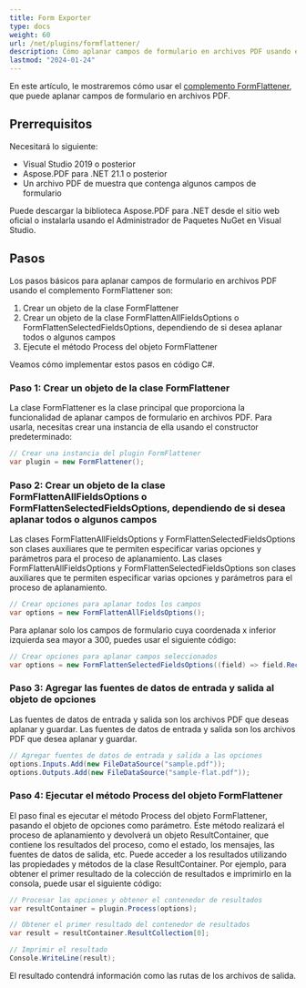 ```yaml
---
title: Form Exporter
type: docs
weight: 60
url: /net/plugins/formflattener/
description: Cómo aplanar campos de formulario en archivos PDF usando el complemento Aspose.PDF FormFlattener
lastmod: "2024-01-24"
---
```


En este artículo, le mostraremos cómo usar el [complemento FormFlattener](https://products.aspose.org/pdf/net/form-flattener/), que puede aplanar campos de formulario en archivos PDF.

## Prerrequisitos

Necesitará lo siguiente:

* Visual Studio 2019 o posterior
* Aspose.PDF para .NET 21.1 o posterior
* Un archivo PDF de muestra que contenga algunos campos de formulario

Puede descargar la biblioteca Aspose.PDF para .NET desde el sitio web oficial o instalarla usando el Administrador de Paquetes NuGet en Visual Studio.

## Pasos

Los pasos básicos para aplanar campos de formulario en archivos PDF usando el complemento FormFlattener son:

1. Crear un objeto de la clase FormFlattener
1. Crear un objeto de la clase FormFlattenAllFieldsOptions o FormFlattenSelectedFieldsOptions, dependiendo de si desea aplanar todos o algunos campos
1. Ejecute el método Process del objeto FormFlattener

Veamos cómo implementar estos pasos en código C#.

### Paso 1: Crear un objeto de la clase FormFlattener

La clase FormFlattener es la clase principal que proporciona la funcionalidad de aplanar campos de formulario en archivos PDF. Para usarla, necesitas crear una instancia de ella usando el constructor predeterminado:

```cs
// Crear una instancia del plugin FormFlattener
var plugin = new FormFlattener();
```

### Paso 2: Crear un objeto de la clase FormFlattenAllFieldsOptions o FormFlattenSelectedFieldsOptions, dependiendo de si desea aplanar todos o algunos campos

Las clases FormFlattenAllFieldsOptions y FormFlattenSelectedFieldsOptions son clases auxiliares que te permiten especificar varias opciones y parámetros para el proceso de aplanamiento.
Las clases FormFlattenAllFieldsOptions y FormFlattenSelectedFieldsOptions son clases auxiliares que te permiten especificar varias opciones y parámetros para el proceso de aplanamiento.

```cs
// Crear opciones para aplanar todos los campos
var options = new FormFlattenAllFieldsOptions();
```

Para aplanar solo los campos de formulario cuya coordenada x inferior izquierda sea mayor a 300, puedes usar el siguiente código:

```cs
// Crear opciones para aplanar campos seleccionados
var options = new FormFlattenSelectedFieldsOptions((field) => field.Rect.LLX > 300);
```

### Paso 3: Agregar las fuentes de datos de entrada y salida al objeto de opciones

Las fuentes de datos de entrada y salida son los archivos PDF que deseas aplanar y guardar.
Las fuentes de datos de entrada y salida son los archivos PDF que desea aplanar y guardar.

```cs
// Agregar fuentes de datos de entrada y salida a las opciones
options.Inputs.Add(new FileDataSource("sample.pdf"));
options.Outputs.Add(new FileDataSource("sample-flat.pdf"));
```

### Paso 4: Ejecutar el método Process del objeto FormFlattener

El paso final es ejecutar el método Process del objeto FormFlattener, pasando el objeto de opciones como parámetro. Este método realizará el proceso de aplanamiento y devolverá un objeto ResultContainer, que contiene los resultados del proceso, como el estado, los mensajes, las fuentes de datos de salida, etc. Puede acceder a los resultados utilizando las propiedades y métodos de la clase ResultContainer. Por ejemplo, para obtener el primer resultado de la colección de resultados e imprimirlo en la consola, puede usar el siguiente código:

```cs
// Procesar las opciones y obtener el contenedor de resultados
var resultContainer = plugin.Process(options);

// Obtener el primer resultado del contenedor de resultados
var result = resultContainer.ResultCollection[0];

// Imprimir el resultado
Console.WriteLine(result);
```
El resultado contendrá información como las rutas de los archivos de salida.
